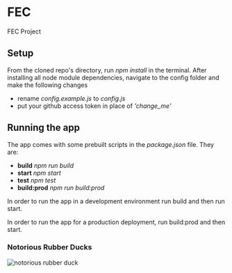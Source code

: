 # FEC

FEC Project

## Setup

From the cloned repo's directory, run _npm install_ in the terminal.
After installing all node module dependencies, navigate to the config folder and make the following changes

- rename _config.example.js_ to _config.js_
- put your github access token in place of _'change_me'_

## Running the app

The app comes with some prebuilt scripts in the _package.json_ file. They are:

- **build** _npm run build_
- **start** _npm start_
- **test** _npm test_
- **build:prod** _npm run build:prod_

In order to run the app in a development environment run build and then run start.

In order to run the app for a production deployment, run
build:prod and then start.

### Notorious Rubber Ducks

![notorious rubber duck](https://imgur.com/e1dGjWD)
